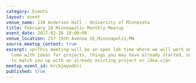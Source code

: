 ```yaml
---
category: Events
layout: event
venue_name: 110 Anderson Hall - University of Minnesota
title: February 28 Minneapolis Monthly Meetup
event_date: 2017-02-28 18:00:00
venue_location: 257 19th Avenue SE,Minneapolis,MN
source_meetup_content: true
excerpt: <p>This meeting will be an open lab time where we will work on projects.
  Come with ideas for projects, things you may have already started, or we'll try
  to match you up with an already existing project or idea.</p>
meetup_event_id: krcbjmywdblc
published: true
---
```

